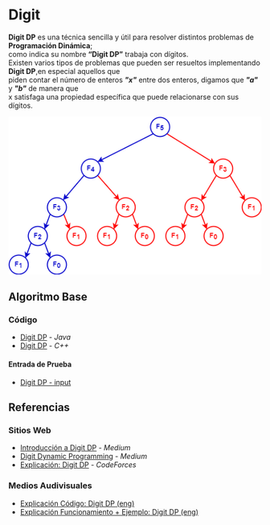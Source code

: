 # Digit

**Digit DP** es una técnica sencilla y útil para resolver distintos problemas de **Programación Dinámica**;</br>
como indica su nombre **“Digit DP”** trabaja con dígitos.</br>
Existen varios tipos de problemas que pueden ser resueltos implementando **Digit DP**,en especial aquellos que </br>
piden contar el número de enteros _**"x"**_ entre dos enteros, digamos que _**"a"**_ y _**"b"**_ de manera que </br>
x satisfaga una propiedad específica que puede relacionarse con sus dígitos.</br>
 
![Dividir los problemas en subproblemas](https://github.com/AleS900/prueba/blob/master/assets/digit.png)
</br>


## Algoritmo Base
### Código
-  [Digit DP](https://github.com/PaulLandaeta/algoritmica2/blob/master/contenido/Programacion%20Dinamica/Digit/DigitDP.java) - _Java_
-  [Digit DP](https://github.com/PaulLandaeta/algoritmica2/blob/master/contenido/Programacion%20Dinamica/Digit/digit.cpp) - _C++_
#### Entrada de Prueba
-  [Digit DP - input](https://github.com/PaulLandaeta/algoritmica2/blob/master/contenido/Programacion%20Dinamica/Digit/digit.cpp)

## Referencias
### Sitios Web 
-  [Introducción a Digit DP](https://medium.com/@sim017bawkar/introduction-to-digit-dp-40f0e6c9a77d) - _Medium_
-  [Digit Dynamic Programming](https://medium.com/@sachinhegde0411/digit-dynamic-programming-c526dbfcbd74) - _Medium_
-  [Explicación: Digit DP](https://codeforces.com/blog/entry/53960) - _CodeForces_
### Medios Audivisuales
-  [Explicación Código: Digit DP (eng)](https://www.youtube.com/watch?v=5ag4kmHVs8k)
-  [Explicación Funcionamiento + Ejemplo: Digit DP (eng)](https://www.youtube.com/watch?v=cZV7HZhbGQI)
